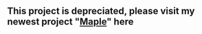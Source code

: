 ## This project is depreciated, please visit my newest project "[Maple](https://github.com/Cattn/Maple)" here
